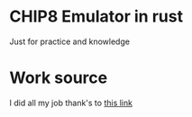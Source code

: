 # CHIP8 Emulator in rust
Just for practice and knowledge

# Work source 
I did all my job thank's to [this link](http://sdz.tdct.org/sdz/l-emulation-console.html)

